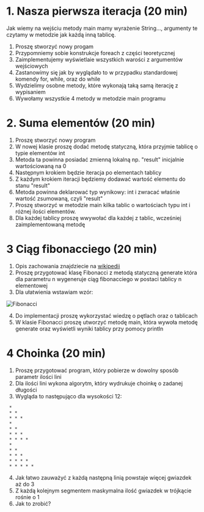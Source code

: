 # 1. Nasza pierwsza iteracja (20 min)

Jak wiemy na wejściu metody main mamy wyrażenie String..., argumenty te  
czytamy w metodzie jak każdą inną tablicę.

1. Proszę stworzyć nowy progam
2. Przypomniemy sobie konstrukcje foreach  z części teoretycznej
3. Zaimplementujemy wyświetlaie wszystkich warości z argumentów
  wejściowych
4. Zastanowimy się jak by wyglądało to w przypadku standardowej komendy
  for, while, oraz do while
5. Wydzielimy osobne metody, które wykonają taką samą iterację z wypisaniem
6. Wywołamy wszystkie 4 metody w metodzie main programu

# 2. Suma elementów (20 min)

1. Proszę stworzyć nowy program
2. W nowej klasie proszę dodać metodę statyczną, która przyjmie tablicę
    o typie elementów int
3. Metoda ta powinna posiadać zmienną lokalną np. "result" inicjalnie
 wartościowaną na 0
4. Następnym krokiem będzie iteracja po elementach tablicy
5. Z każdym krokiem iteracji będziemy dodawać wartość elementu do stanu
    "result"
6. Metoda powinna deklarować typ wynikowy: int i zwracać właśnie wartość
    zsumowaną, czyli "result"
7. Proszę stworzyć w metodzie main kilka tablic o wartościach typu int i
 różnej ilości elementów.
8. Dla każdej tablicy proszę wwywołać dla każdej z tablic, wcześniej
   zaimplementowaną metodę


# 3 Ciąg fibonacciego (20 min)
1. Opis zachowania znajdziecie na [wikipedii](https://pl.wikipedia.org/wiki/Ci%C4%85g_Fibonacciego)
2. Proszę przygotować klasę Fibonacci z metodą statyczną generate która dla parametru n wygeneruje ciąg fibonacciego w postaci tablicy n elementowej
3. Dla ułatwienia wstawiam wzór:

![Fibonacci](../obrazy/fibonacci2.PNG)

4. Do implementacji proszę wykorzystać wiedzę o pętlach oraz o tablicach
5. W klasie Fibonacci proszę utworzyć metodę main, która wywoła metodę generate oraz wyświetli wyniki tablicy przy pomocy println


# 4 Choinka (20 min)
1. Proszę przygotować program, który pobierze w dowolny sposób parametr ilości lini
2. Dla ilości lini wykona algorytm, który wydrukuje choinkę o zadanej długości
3. Wygląda to następująco dla wysokości 12:
```
 *
 * * 
 * * *
 * 
 * * 
 * * *
 * * * * 
 * 
 * * 
 * * *
 * * * *
 * * * * *
```
4. Jak łatwo zauważyć z każdą następną linią powstaje więcej gwiazdek aż do 3
5. Z każdą kolejnym segmentem maskymalna ilość gwiazdek w trójkącie rośnie o 1
6. Jak to zrobić?

